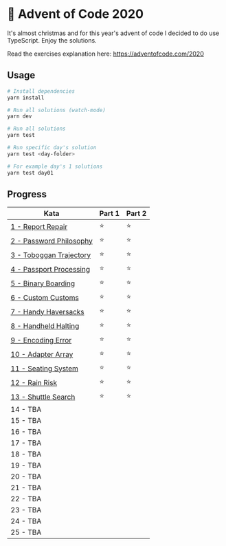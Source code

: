 # 🎄 Advent of Code 2020

It's almost christmas and for this year's advent of code I decided to do use TypeScript. Enjoy the solutions.

Read the exercises explanation here: https://adventofcode.com/2020

## Usage

```bash
# Install dependencies
yarn install

# Run all solutions (watch-mode)
yarn dev

# Run all solutions
yarn test

# Run specific day's solution
yarn test <day-folder>

# For example day's 1 solutions
yarn test day01
```

## Progress

| Kata                                          | Part 1 | Part 2 |
| --------------------------------------------- | ------ | ------ |
| [1 - Report Repair](src/day01/index.ts)       | ⭐️      | ⭐️      |
| [2 - Password Philosophy](src/day02/index.ts) | ⭐️      | ⭐️      |
| [3 - Toboggan Trajectory](src/day03/index.ts) | ⭐️      | ⭐️      |
| [4 - Passport Processing](src/day04/index.ts) | ⭐️      | ⭐️      |
| [5 - Binary Boarding](src/day05/index.ts)     | ⭐️      | ⭐️      |
| [6 - Custom Customs](src/day06/index.ts)      | ⭐️      | ⭐️      |
| [7 - Handy Haversacks](src/day07/index.ts)    | ⭐️      | ⭐️      |
| [8 - Handheld Halting](src/day08/index.ts)    | ⭐️      | ⭐️      |
| [9 - Encoding Error](src/day09/index.ts)      | ⭐️      | ⭐️      |
| [10 - Adapter Array](src/day10/index.ts)      | ⭐️      | ⭐️      |
| [11 - Seating System](src/day11/index.ts)     | ⭐️      | ⭐️      |
| [12 - Rain Risk](src/day12/index.ts)          | ⭐️      | ⭐️      |
| [13 - Shuttle Search](src/day13/input.ts)     | ⭐️      | ⭐️      |
| 14 - TBA                                      |        |        |
| 15 - TBA                                      |        |        |
| 16 - TBA                                      |        |        |
| 17 - TBA                                      |        |        |
| 18 - TBA                                      |        |        |
| 19 - TBA                                      |        |        |
| 20 - TBA                                      |        |        |
| 21 - TBA                                      |        |        |
| 22 - TBA                                      |        |        |
| 23 - TBA                                      |        |        |
| 24 - TBA                                      |        |        |
| 25 - TBA                                      |        |        |